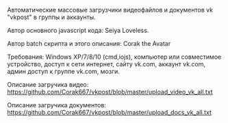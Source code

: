 Автоматические массовые загрузчики видеофайлов и документов vk "vkpost" в группы и аккаунты.

Автор основного javascript кода: Seiya Loveless. 

Автор batch скрипта и этого описания: Corak the Avatar

Требования: Windows XP/7/8/10 (cmd,iojs), компьютер или совместимое устройство, доступ к сети интернет, сайту vk.com, аккаунт vk.com, админ доступ к группе vk.com, мозги. 

Описание загручика видео: 
https://github.com/Corak667/vkpost/blob/master/upload_video_vk_all.txt

Описание загручика документов: 
https://github.com/Corak667/vkpost/blob/master/upload_docs_vk_all.txt
